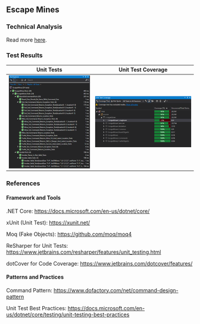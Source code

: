 ## Escape Mines

### Technical Analysis

Read more [here](./Documents/TechnicalAnalysis.pdf).

### Test Results
Unit Tests                        |  Unit Test Coverage
:-------------------------:|:-------------------------:
![Unit Tests](./Documents/screenshots/unit-tests.png) | ![Unit Test Coverage](./Documents/screenshots/coverage-tests.png)


### References

#### Framework and Tools

.NET Core: https://docs.microsoft.com/en-us/dotnet/core/

xUnit (Unit Test): https://xunit.net/

Moq (Fake Objects): https://github.com/moq/moq4

ReSharper for Unit Tests: https://www.jetbrains.com/resharper/features/unit_testing.html

dotCover for Code Coverage: https://www.jetbrains.com/dotcover/features/

#### Patterns and Practices

Command Pattern: https://www.dofactory.com/net/command-design-pattern

Unit Test Best Practices: https://docs.microsoft.com/en-us/dotnet/core/testing/unit-testing-best-practices

